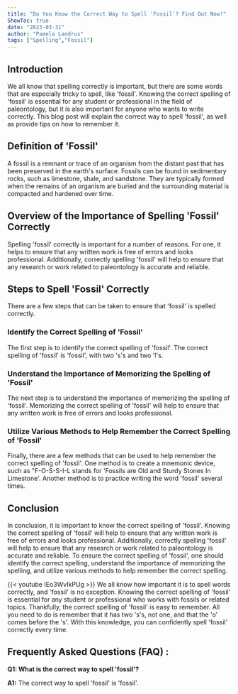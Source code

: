 ```yaml
---
title: "Do You Know the Correct Way to Spell 'Fossil'? Find Out Now!"
ShowToc: true 
date: "2023-03-31"
author: "Pamela Landrus" 
tags: ["Spelling","Fossil"]
---
```

## Introduction

We all know that spelling correctly is important, but there are some words that are especially tricky to spell, like 'fossil'. Knowing the correct spelling of 'fossil' is essential for any student or professional in the field of paleontology, but it is also important for anyone who wants to write correctly. This blog post will explain the correct way to spell 'fossil', as well as provide tips on how to remember it.

## Definition of 'Fossil'

A fossil is a remnant or trace of an organism from the distant past that has been preserved in the earth's surface. Fossils can be found in sedimentary rocks, such as limestone, shale, and sandstone. They are typically formed when the remains of an organism are buried and the surrounding material is compacted and hardened over time.

## Overview of the Importance of Spelling 'Fossil' Correctly

Spelling 'fossil' correctly is important for a number of reasons. For one, it helps to ensure that any written work is free of errors and looks professional. Additionally, correctly spelling 'fossil' will help to ensure that any research or work related to paleontology is accurate and reliable.

## Steps to Spell 'Fossil' Correctly

There are a few steps that can be taken to ensure that 'fossil' is spelled correctly. 

### Identify the Correct Spelling of 'Fossil'

The first step is to identify the correct spelling of 'fossil'. The correct spelling of 'fossil' is 'fossil', with two 's's and two 'l's.

### Understand the Importance of Memorizing the Spelling of 'Fossil'

The next step is to understand the importance of memorizing the spelling of 'fossil'. Memorizing the correct spelling of 'fossil' will help to ensure that any written work is free of errors and looks professional.

### Utilize Various Methods to Help Remember the Correct Spelling of 'Fossil'

Finally, there are a few methods that can be used to help remember the correct spelling of 'fossil'. One method is to create a mnemonic device, such as "F-O-S-S-I-L stands for 'Fossils are Old and Sturdy Stones In Limestone'. Another method is to practice writing the word 'fossil' several times.

## Conclusion

In conclusion, it is important to know the correct spelling of 'fossil'. Knowing the correct spelling of 'fossil' will help to ensure that any written work is free of errors and looks professional. Additionally, correctly spelling 'fossil' will help to ensure that any research or work related to paleontology is accurate and reliable. To ensure the correct spelling of 'fossil', one should identify the correct spelling, understand the importance of memorizing the spelling, and utilize various methods to help remember the correct spelling.

{{< youtube IEo3WvIkPUg >}} 
We all know how important it is to spell words correctly, and 'fossil' is no exception. Knowing the correct spelling of 'fossil' is essential for any student or professional who works with fossils or related topics. Thankfully, the correct spelling of 'fossil' is easy to remember. All you need to do is remember that it has two 's's, not one, and that the 'o' comes before the 's'. With this knowledge, you can confidently spell 'fossil' correctly every time.

## Frequently Asked Questions (FAQ) :
**Q1: What is the correct way to spell 'fossil'?**

**A1:** The correct way to spell 'fossil' is 'fossil'.





